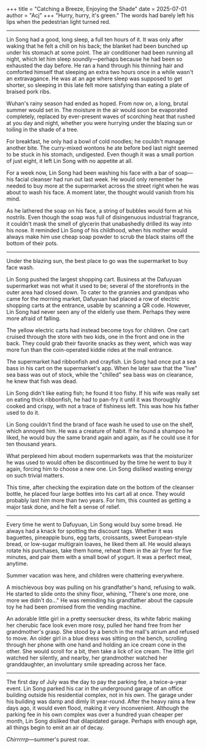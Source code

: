 +++
title = "Catching a Breeze, Enjoying the Shade"
date = 2025-07-01
author = "Acj"
+++
"Hurry, hurry, it's green."
The words had barely left his lips when the pedestrian light turned red.

***

Lin Song had a good, long sleep, a full ten hours of it. It was only after waking that he felt a chill on his back; the blanket had been bunched up under his stomach at some point. The air conditioner had been running all night, which let him sleep soundly—perhaps because he had been so exhausted the day before. He ran a hand through his thinning hair and comforted himself that sleeping an extra two hours once in a while wasn't an extravagance. He was at an age where sleep was supposed to get shorter, so sleeping in this late felt more satisfying than eating a plate of braised pork ribs.

Wuhan's rainy season had ended as hoped. From now on, a long, brutal summer would set in. The moisture in the air would soon be evaporated completely, replaced by ever-present waves of scorching heat that rushed at you day and night, whether you were hurrying under the blazing sun or toiling in the shade of a tree.

For breakfast, he only had a bowl of cold noodles; he couldn't manage another bite. The curry-mixed wontons he ate before bed last night seemed to be stuck in his stomach, undigested. Even though it was a small portion of just eight, it left Lin Song with no appetite at all.

For a week now, Lin Song had been washing his face with a bar of soap—his facial cleanser had run out last week. He would only remember he needed to buy more at the supermarket across the street right when he was about to wash his face. A moment later, the thought would vanish from his mind.

As he lathered the soap on his face, a string of bubbles would form at his nostrils. Even though the soap was full of disingenuous industrial fragrance, it couldn't mask the smell of glycerin that unabashedly drilled its way into his nose. It reminded Lin Song of his childhood, when his mother would always make him use cheap soap powder to scrub the black stains off the bottom of their pots.

***

Under the blazing sun, the best place to go was the supermarket to buy face wash.

Lin Song pushed the largest shopping cart. Business at the Dafuyuan supermarket was not what it used to be; several of the storefronts in the outer area had closed down. To cater to the grannies and grandpas who came for the morning market, Dafuyuan had placed a row of electric shopping carts at the entrance, usable by scanning a QR code. However, Lin Song had never seen any of the elderly use them. Perhaps they were more afraid of falling.

The yellow electric carts had instead become toys for children. One cart cruised through the store with two kids, one in the front and one in the back. They could grab their favorite snacks as they went, which was way more fun than the coin-operated kiddie rides at the mall entrance.

The supermarket had ribbonfish and crayfish. Lin Song had once put a sea bass in his cart on the supermarket's app. When he later saw that the "live" sea bass was out of stock, while the "chilled" sea bass was on clearance, he knew that fish was dead.

Lin Song didn't like eating fish; he found it too fishy. If his wife was really set on eating thick ribbonfish, he had to pan-fry it until it was thoroughly cooked and crispy, with not a trace of fishiness left. This was how his father used to do it.

Lin Song couldn't find the brand of face wash he used to use on the shelf, which annoyed him. He was a creature of habit. If he found a shampoo he liked, he would buy the same brand again and again, as if he could use it for ten thousand years.

What perplexed him about modern supermarkets was that the moisturizer he was used to would often be discontinued by the time he went to buy it again, forcing him to choose a new one. Lin Song disliked wasting energy on such trivial matters.

This time, after checking the expiration date on the bottom of the cleanser bottle, he placed four large bottles into his cart all at once. They would probably last him more than two years. For him, this counted as getting a major task done, and he felt a sense of relief.

***

Every time he went to Dafuyuan, Lin Song would buy some bread. He always had a knack for spotting the discount tags. Whether it was baguettes, pineapple buns, egg tarts, croissants, sweet European-style bread, or low-sugar multigrain loaves, he liked them all. He would always rotate his purchases, take them home, reheat them in the air fryer for five minutes, and pair them with a small bowl of yogurt. It was a perfect meal, anytime.

Summer vacation was here, and children were chattering everywhere.

A mischievous boy was pulling on his grandfather's hand, refusing to walk. He started to slide onto the shiny floor, whining, "There's one more, one more we didn't do..." He was reminding his grandfather about the capsule toy he had been promised from the vending machine.

An adorable little girl in a pretty seersucker dress, its white fabric making her cherubic face look even more rosy, pulled her hand free from her grandmother's grasp. She stood by a bench in the mall's atrium and refused to move. An older girl in a blue dress was sitting on the bench, scrolling through her phone with one hand and holding an ice cream cone in the other. She would scroll for a bit, then take a lick of ice cream. The little girl watched her silently, and nearby, her grandmother watched her granddaughter, an involuntary smile spreading across her face.

***

The first day of July was the day to pay the parking fee, a twice-a-year event. Lin Song parked his car in the underground garage of an office building outside his residential complex, not in his own. The garage under his building was damp and dimly lit year-round. After the heavy rains a few days ago, it would even flood, making it very inconvenient. Although the parking fee in his own complex was over a hundred yuan cheaper per month, Lin Song disliked that dilapidated garage. Perhaps with enough age, all things begin to emit an air of decay.

*Chirrrrrp*—summer's purest roar.
